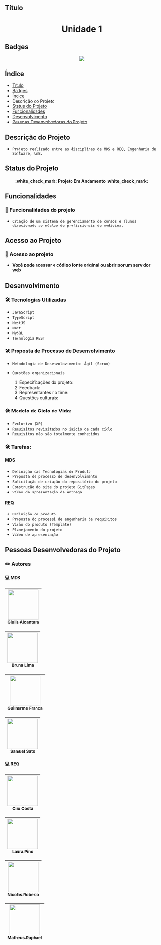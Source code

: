 ## Título
<h1 align="center"> Unidade 1 </h1>

## Badges

<p align="center">
<img src="http://img.shields.io/static/v1?label=STATUS&message=PROCESSING&color=GREEN&style=for-the-badge"/>
</p>

## Índice 

* [Título](#título)
* [Badges](#badges)
* [Índice](#índice)
* [Descrição do Projeto](#descrição-do-projeto)
* [Status do Projeto](#status-do-projeto)
* [Funcionalidades](#funcionalidades)
* [Desenvolvimento](#desenvolvimento)
* [Pessoas Desenvolvedoras do Projeto](#pessoas-desenvolvedoras-do-projeto)

## Descrição do Projeto

- `Projeto realizado entre as disciplinas de MDS e REQ, Engenharia de Software, UnB.`

## Status do Projeto

<h4 align="center"> 
    :white_check_mark:  Projeto Em Andamento  :white_check_mark:
</h4>

## Funcionalidades

### :hammer: Funcionalidades do projeto

- `Criação de um sistema de gerenciamento de cursos e alunos direcionado ao núcleo de profissionais de medicina.`

## Acesso ao Projeto

### 📁 Acesso ao projeto

- **Você pode <a href="https://mdsreq-fga-unb.github.io/2022.1-Meio-a-Meio/">acessar o código fonte original</a> ou abrir por um servidor web**

## Desenvolvimento
### 🛠️ Tecnologias Utilizadas

- `JavaScript`
- `TypeScript`
- `NestJS`
- `Next`
- `MySQL`
- `Tecnologia REST`

### 🛠️ Proposta de Processo de Desenvolvimento

- `Metodologia de Desenvolovimento: Ágil (Scrum)`
- `Questões organizacionais` 

  1) Especificações do projeto: <br>
  2) Feedback:<br>
  3) Representantes no time:<br>
  4) Questões culturais:<br>
  
### 🛠️ Modelo de Ciclo de Vida: 
- `Evolutivo (XP)`
- `Requisitos revisitados no inicio de cada cíclo`
- `Requisitos não são totalmente conhecidos`


### 🛠️ Tarefas: 
#### MDS
- `Definição das Tecnologias do Produto`
- `Proposta de processo de desenvolvimento`
- `Solicitação de criação do repositório do projeto`
- `Construção do site do projeto GitPages`
- `Vídeo de apresentação da entrega`

#### REQ
- `Definição do produto`
- `Proposta do processi de engenharia de requisitos`
- `Visão do produto (Template)`
- `Planejamento do projeto`
- `Vídeo de apresentação`

## Pessoas Desenvolvedoras do Projeto

### :pencil2: Autores

#### :computer: MDS
| [<img src="https://avatars.githubusercontent.com/u/54143767?v=4" width=100><br><sub>Giulia Alcantara</sub>](https://github.com/alcantaragiubs)
| :---: |  

| [<img src="https://avatars.githubusercontent.com/u/83987201?v=4" width=100><br><sub>Bruna Lima</sub>](https://github.com/libruna)
| :---: | 

| [<img src="https://avatars.githubusercontent.com/u/71887345?v=4" width=100><br><sub>Guilherme Franca</sub>](https://github.com/GuiDib)
| :---: | 

| [<img src="https://avatars.githubusercontent.com/u/69944666?v=4" width=100><br><sub>Samuel Sato</sub>](https://github.com/samuel-sato)
| :---: | 

#### :computer: REQ

| [<img src="https://avatars.githubusercontent.com/u/54088490?v=4" width=100><br><sub>Ciro Costa</sub>](https://github.com/ciro-c)
| :---: | 

| [<img src="https://avatars.githubusercontent.com/u/69944666?v=4" width=100><br><sub>Laura Pino</sub>](https://github.com/samuel-sato)
| :---: | 

| [<img src="https://avatars.githubusercontent.com/u/66215835?v=4" width=100><br><sub>Nicolas Roberto</sub>](https://github.com/Nicolas-Roberto)
| :---: | 

| [<img src="https://avatars.githubusercontent.com/u/69944666?v=4" width=100><br><sub>Matheus Raphael</sub>](https://github.com/matheus)
| :---: | 

